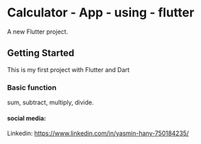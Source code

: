 #   Calculator - App - using - flutter 
A new Flutter project.

## **Getting Started**
This is my first project with Flutter and Dart 

### **Basic function**
sum, subtract, multiply, divide.

#### **social media:**
Linkedin: https://www.linkedin.com/in/yasmin-hany-750184235/
 
 
